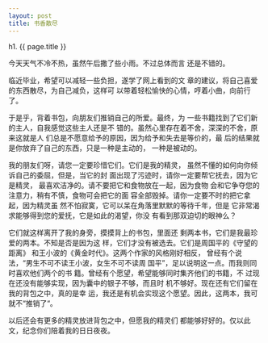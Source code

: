 ```yaml
---
layout: post
title: 书香散尽
---
```


h1. {{ page.title }}

今天天气不冷不热，虽然午后撒了些小雨。不过总体而言
还是不错的。

临近毕业，希望可以减轻一些负担，遂学了网上看到的文
章的建议，将自己喜爱的东西散尽，为自己减负，这样可
以带着轻松愉快的心情，哼着小曲，向前行了。

于是乎，背着书包，向朋友们推销自己的所爱。最终，为
一些书籍找到了它们新的主人，自我感觉这些主人还是不
错的。虽然心里存在着不舍，深深的不舍，原来这就是人
们总是不愿意给予的原因，因为给予和失去是等价的，最
后的结果就是你放弃了自己的东西，只是一种是主动的，
一种是被动的。

我的朋友们呀，请您一定要珍惜它们。它们是我的精灵，
虽然不懂的如何向你倾诉自己的委屈，但是，当它的封
面出现了污迹时，请你一定要帮它抚去，因为它是精灵，
最喜欢洁净的。请不要把它和食物放在一起，因为食物
会和它争夺您的注意力，稍有不慎，食物可会把它的面
容全部毁掉。请你一定要不时的把它拿起，因为精灵虽
然不怕寂寞，它可以呆在角落里默默的等待千年，但是
它非常渴求能够得到您的爱抚，它是如此的渴望，你没
有看到那双迫切的眼神么？

它们就这样离开了我的身旁，摸摸背上的书包，里面还
剩两本书，它们是我最珍爱的两本。不知是否是因为这
样，它们才没有被选去。它们是周国平的《守望的距离》
和王小波的《黄金时代》。这两个作家的风格刚好相反，
曾经有个说法，“男生不可不读王小波，女生不可不读周
国平”，足以说明这一点。而我则同时喜欢他们两个的书
籍。曾经有个愿望，希望能够同时集齐他们的书籍，不
过现在还没有能够实现，因为囊中的银子不够，而且时
机不够好。现在还有它们留在我的背包之中，真的是幸
运，我还是有机会实现这个愿望。因此，这两本，我可
就不“推销了“。

以后还会有更多的精灵放进背包之中，但愿我的精灵们
都能够好好的。仅以此文，纪念你们陪着我的日日夜夜。